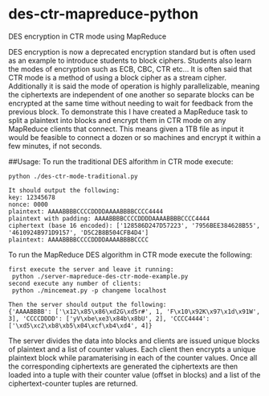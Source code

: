 # des-ctr-mapreduce-python
DES encryption in CTR mode using MapReduce

DES encryption is now a deprecated encryption standard but is often used as an example to introduce students to block ciphers. Students also learn the modes of encryption such as ECB, CBC, CTR etc... It is often said that CTR mode is a method of using a block cipher as a stream cipher. Additionally it is said the mode of operation is highly parallelizable, meaning the ciphertexts are independent of one another so separate blocks can be encrypted at the same time without needing to wait for feedback from the previous block. To demonstrate this I have created a MapReduce task to split a plaintext into blocks and encrypt them in CTR mode on any MapReduce clients that connect. This means given a 1TB file as input it would be feasible to connect a dozen or so machines and encrypt it within a few minutes, if not seconds.

##Usage:
To run the traditional DES alforithm in CTR mode execute:
```
python ./des-ctr-mode-traditional.py

It should output the following:
key: 12345678
nonce: 0000
plaintext: AAAABBBBCCCCDDDDAAAABBBBCCCC4444
plaintext with padding: AAAABBBBCCCCDDDDAAAABBBBCCCC4444
ciphertext (base 16 encoded): ['128586D247D57223', '7956BEE384628B55', '4610924B971D9157', 'D5C2B8B504CFB4D4']
plaintext: AAAABBBBCCCCDDDDAAAABBBBCCCC
```
To run the MapReduce DES algorithm in CTR mode execute the following:
```
first execute the server and leave it running: 
 python ./server-mapreduce-des-ctr-mode-example.py
second execute any number of clients:
 python ./mincemeat.py -p changeme localhost 

Then the server should output the following:
{'AAAABBBB': ['\x12\x85\x86\xd2G\xd5r#', 1, 'F\x10\x92K\x97\x1d\x91W', 3], 'CCCCDDDD': ['yV\xbe\xe3\x84b\x8bU', 2], 'CCCC4444': ['\xd5\xc2\xb8\xb5\x04\xcf\xb4\xd4', 4]}

```

The server divides the data into blocks and clients are issued unique blocks of plaintext and a list of counter values. Each client then encrypts a unique plaintext block while paramaterising in each of the counter values. Once all the corresponding ciphertexts are generated the ciphertexts are then loaded into a tuple with their counter value (offset in blocks) and a list of the ciphertext-counter tuples are returned.
